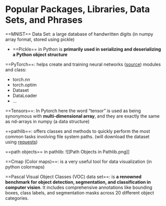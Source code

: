 # Popular Packages, Libraries, Data Sets, and Phrases

==MNIST== Data Set: a large database of handwritten digits (in numpy array format, stored using pickle)
- ==Pickle== in Python is **primarily used in serializing and deserializing a Python object structure**

==PyTorch==: helps create and training neural networks ([source](https://pytorch.org/tutorials/beginner/nn_tutorial.html))
modules and class:
- torch.nn
- torch.optim
- Dataset
- DataLoader
- ...

==Tensors==: In Pytorch here the word “tensor” is used as being synonymous with **multi-dimensional array**, and they are exactly the same as nd-arrays in numpy (a data structure)

==pathlib==: offers classes and methods to quickly perform the most common tasks involving file system paths. (will download the dataset using [requests](http://docs.python-requests.org/en/master/))

==path objects== in pathlib:
![[Path Objects in Pathlib.png]]

==Cmap (Color maps)==: is a very useful tool for data visualization (in python colormaps)

==Pascal Visual Object Classes (VOC) data set==: is **a renowned benchmark for object detection, segmentation, and classification in computer vision**. It includes comprehensive annotations like bounding boxes, class labels, and segmentation masks across 20 different object categories.

